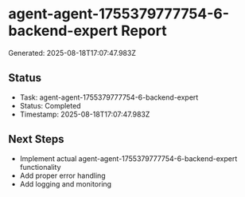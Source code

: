 # agent-agent-1755379777754-6-backend-expert Report

Generated: 2025-08-18T17:07:47.983Z

## Status
- Task: agent-agent-1755379777754-6-backend-expert
- Status: Completed
- Timestamp: 2025-08-18T17:07:47.983Z

## Next Steps
- Implement actual agent-agent-1755379777754-6-backend-expert functionality
- Add proper error handling
- Add logging and monitoring
